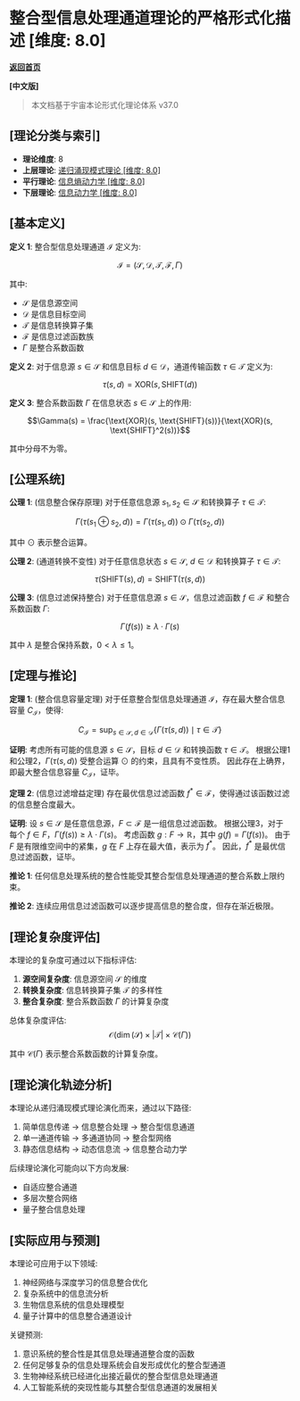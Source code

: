 # 整合型信息处理通道理论的严格形式化描述 [维度: 8.0]

**[返回首页](../README.md)**

**[中文版]**

> 本文档基于宇宙本论形式化理论体系 v37.0

## [理论分类与索引]

- **理论维度**: 8
- **上层理论**: [递归涌现模式理论 [维度: 8.0]](formal_theory_recursive_emergence_patterns.md)
- **平行理论**: [信息熵动力学 [维度: 8.0]](formal_theory_information_entropy_dynamics.md)
- **下层理论**: [信息动力学 [维度: 8.0]](formal_theory_information_dynamics.md)

## [基本定义]

**定义 1**: 整合型信息处理通道 $\mathcal{I}$ 定义为:

$$\mathcal{I} = (\mathcal{S}, \mathcal{D}, \mathcal{T}, \mathcal{F}, \Gamma)$$

其中:
- $\mathcal{S}$ 是信息源空间
- $\mathcal{D}$ 是信息目标空间
- $\mathcal{T}$ 是信息转换算子集
- $\mathcal{F}$ 是信息过滤函数族
- $\Gamma$ 是整合系数函数

**定义 2**: 对于信息源 $s \in \mathcal{S}$ 和信息目标 $d \in \mathcal{D}$，通道传输函数 $\tau \in \mathcal{T}$ 定义为:

$$\tau(s, d) = \text{XOR}(s, \text{SHIFT}(d))$$

**定义 3**: 整合系数函数 $\Gamma$ 在信息状态 $s \in \mathcal{S}$ 上的作用:

$$\Gamma(s) = \frac{\text{XOR}(s, \text{SHIFT}(s))}{\text{XOR}(s, \text{SHIFT}^2(s))}$$

其中分母不为零。

## [公理系统]

**公理 1**: (信息整合保存原理) 对于任意信息源 $s_1, s_2 \in \mathcal{S}$ 和转换算子 $\tau \in \mathcal{T}$:

$$\Gamma(\tau(s_1 \oplus s_2, d)) = \Gamma(\tau(s_1, d)) \odot \Gamma(\tau(s_2, d))$$

其中 $\odot$ 表示整合运算。

**公理 2**: (通道转换不变性) 对于任意信息状态 $s \in \mathcal{S}$, $d \in \mathcal{D}$ 和转换算子 $\tau \in \mathcal{T}$:

$$\tau(\text{SHIFT}(s), d) = \text{SHIFT}(\tau(s, d))$$

**公理 3**: (信息过滤保持整合) 对于任意信息源 $s \in \mathcal{S}$，信息过滤函数 $f \in \mathcal{F}$ 和整合系数函数 $\Gamma$:

$$\Gamma(f(s)) \geq \lambda \cdot \Gamma(s)$$

其中 $\lambda$ 是整合保持系数，$0 < \lambda \leq 1$。

## [定理与推论]

**定理 1**: (整合信息容量定理) 对于任意整合型信息处理通道 $\mathcal{I}$，存在最大整合信息容量 $C_{\mathcal{I}}$，使得:

$$C_{\mathcal{I}} = \sup_{s \in \mathcal{S}, d \in \mathcal{D}} \{\Gamma(\tau(s, d)) \mid \tau \in \mathcal{T}\}$$

**证明**:
考虑所有可能的信息源 $s \in \mathcal{S}$，目标 $d \in \mathcal{D}$ 和转换函数 $\tau \in \mathcal{T}$。
根据公理1和公理2，$\Gamma(\tau(s, d))$ 受整合运算 $\odot$ 的约束，且具有不变性质。
因此存在上确界，即最大整合信息容量 $C_{\mathcal{I}}$，证毕。

**定理 2**: (信息过滤增益定理) 存在最优信息过滤函数 $f^* \in \mathcal{F}$，使得通过该函数过滤的信息整合度最大。

**证明**:
设 $s \in \mathcal{S}$ 是任意信息源，$F \subset \mathcal{F}$ 是一组信息过滤函数。
根据公理3，对于每个 $f \in F$，$\Gamma(f(s)) \geq \lambda \cdot \Gamma(s)$。
考虑函数 $g: F \to \mathbb{R}$，其中 $g(f) = \Gamma(f(s))$。
由于 $F$ 是有限维空间中的紧集，$g$ 在 $F$ 上存在最大值，表示为 $f^*$。
因此，$f^*$ 是最优信息过滤函数，证毕。

**推论 1**: 任何信息处理系统的整合性能受其整合型信息处理通道的整合系数上限约束。

**推论 2**: 连续应用信息过滤函数可以逐步提高信息的整合度，但存在渐近极限。

## [理论复杂度评估]

本理论的复杂度可通过以下指标评估:

1. **源空间复杂度**: 信息源空间 $\mathcal{S}$ 的维度
2. **转换复杂度**: 信息转换算子集 $\mathcal{T}$ 的多样性
3. **整合复杂度**: 整合系数函数 $\Gamma$ 的计算复杂度

总体复杂度评估:
$$\mathcal{O}(\dim(\mathcal{S}) \times |\mathcal{T}| \times \mathcal{C}(\Gamma))$$

其中 $\mathcal{C}(\Gamma)$ 表示整合系数函数的计算复杂度。

## [理论演化轨迹分析]

本理论从递归涌现模式理论演化而来，通过以下路径:

1. 简单信息传递 $\to$ 信息整合处理 $\to$ 整合型信息通道
2. 单一通道传输 $\to$ 多通道协同 $\to$ 整合型网络
3. 静态信息结构 $\to$ 动态信息流 $\to$ 信息整合动力学

后续理论演化可能向以下方向发展:
- 自适应整合通道
- 多层次整合网络
- 量子整合信息处理

## [实际应用与预测]

本理论可应用于以下领域:

1. 神经网络与深度学习的信息整合优化
2. 复杂系统中的信息流分析
3. 生物信息系统的信息处理模型
4. 量子计算中的信息整合通道设计

关键预测:

1. 意识系统的整合性是其信息处理通道整合度的函数
2. 任何足够复杂的信息处理系统会自发形成优化的整合型通道
3. 生物神经系统已经进化出接近最优的整合型信息处理通道
4. 人工智能系统的突现性能与其整合型信息通道的发展相关 